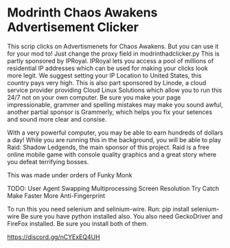 # Modrinth Chaos Awakens Advertisement Clicker

This scrip clicks on Advertismenets for Chaos Awakens. But you can use it for your mod to!
Just change the proxy field in modrinthadclicker.py
This is partly sponsored by IPRoyal. IPRoyal lets you access a pool of millions of residential IP addresses which can be used for making your clicks look more legit. We suggest setting your IP Location to United States, this country pays very high.
This is also part sponsored by Linode, a cloud service provider providing Cloud Linux Solutions which allow you to run this 24/7 not on your own computer.
Be sure you make your page impressionable, grammer and spelling mistakes may make you sound awful, another partial sponsor is Grammerly, which helps you fix your setences and sound more clear and consise.

With a very powerful computer, you may be able to earn hundreds of dollars a day!
While you are running this in the background, you will be able to play Raid: Shadow Ledgends, the main sponsor of this project. Raid is a free online mobile game with console quality graphics and a great story where you defeat terrifying bosses.

This was made under orders of Funky Monk

TODO:
User Agent Swapping
Multiprocessing
Screen Resolution
Try Catch
Make Faster
More Anti-Fingerprint

To run this you need selenium and selinium-wire.
Run:
pip install selenium-wire
Be sure you have python installed also.
You also need GeckoDriver and FireFox installed. Be sure you install both of them.

https://discord.gg/nCYExEQ4UH
